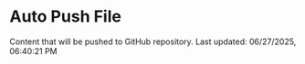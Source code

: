 # Auto Push File

Content that will be pushed to GitHub repository.
Last updated: 06/27/2025, 06:40:21 PM